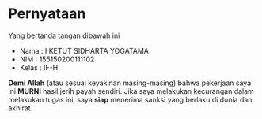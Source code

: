 # Pernyataan

Yang bertanda tangan dibawah ini

* Nama  : I KETUT SIDHARTA YOGATAMA 
* NIM   : 155150200111102
* Kelas : IF-H

**Demi Allah** (atau sesuai keyakinan masing-masing) bahwa pekerjaan saya ini **MURNI** hasil jerih payah sendiri. Jika saya melakukan kecurangan dalam melakukan tugas ini, saya **siap** menerima sanksi yang berlaku di dunia dan akhirat.
